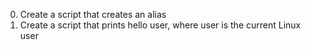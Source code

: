 0. Create a script that creates an alias
1. Create a script that prints hello user, where user is the current Linux user
